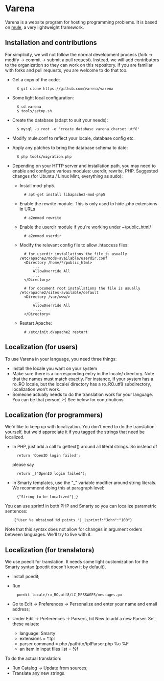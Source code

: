 Varena
====

Varena is a website program for hosting programming problems. It is based on [mule](https://github.com/CatalinFrancu/mule), a very lightweight framework.

Installation and contributions
------------------------------

For simplicity, we will not follow the normal development process (fork -> modify -> commit -> submit a pull request). Instead, we will add contributors to the organization so they can work on this repository. If you are familiar with forks and pull requests, you are welcome to do that too.

* Get a copy of the code:

        $ git clone https://github.com/varena/varena

* Some light local configuration:

        $ cd varena
        $ tools/setup.sh

* Create the database (adapt to suit your needs):

        $ mysql -u root -e 'create database varena charset utf8'

* Modify mule.conf to reflect your locale, database config etc.
* Apply any patches to bring the database schema to date:

        $ php tools/migration.php

* Depending on your HTTP server and installation path, you may need to enable and configure various modules: userdir, rewrite, PHP. Suggested changes (for Ubuntu / Linux Mint, everything as sudo):
  * Install mod-php5.

          # apt-get install libapache2-mod-php5

  * Enable the rewrite module. This is only used to hide .php extensions in URLs

          # a2enmod rewrite

  * Enable the userdir module if you're working under ~/public_html/

          # a2enmod userdir

  * Modify the relevant config file to allow .htaccess files:

          # for userdir installations the file is usually /etc/apache2/mods-available/userdir.conf
          <Directory /home/*/public_html>
              ...
              AllowOverride All
              ...
          </Directory>
          
          # for document root installations the file is usually /etc/apache2/sites-available/default
          <Directory /var/www/>
              ...
              AllowOverride All
              ....
          </Directory>

  * Restart Apache:

          # /etc/init.d/apache2 restart


Localization (for users)
------------------------

To use Varena in your language, you need three things:

* Install the locale you want on your system
* Make sure there is a corresponding entry in the locale/ directory. Note that the names must match exactly. For instance, if your system has a ro_RO locale, but the locale/ directory has a ro_RO.utf8 subdirectory, localization won't work.
* Someone actually needs to do the translation work for your language. You can be that person! :-) See below for contributions.


Localization (for programmers)
-------------------------------


We'd like to keep up with localization. You don't need to do the translation yourself, but we'd appreciate it if you tagged the strings that need be localized.

* In PHP, just add a call to gettext() around all literal strings. So instead of 

        return 'OpenID login failed';

  please say

        return _('OpenID login failed');

* In Smarty templates, use the "_" variable modifier around string literals. We recommend doing this at paragraph level:

        {"String to be localized"|_}

You can use sprintf in both PHP and Smarty so you can localize parametric sentences:

        {"User %s obtained %d points."|_|sprintf:"John":"100"}

Note that this syntax does not allow for changes in argument orders between languages. We'll try to live with it.

Localization (for translators)
------------------------------

We use poedit for translation. It needs some light customization for the Smarty syntax (poedit doesn't know it by default).

* Install poedit;
* Run

        poedit locale/ro_RO.utf8/LC_MESSAGES/messages.po

* Go to Edit -> Preferences -> Personalize and enter your name and email address;
* Under Edit -> Preferences -> Parsers, hit New to add a new Parser. Set these values:
  * language: Smarty
  * extensions = *.tpl
  * parser command = php /path/to/tplParser.php %o %F
  * an item in input files list = %f

To do the actual translation:

* Run Catalog -> Update from sources;
* Translate any new strings.
